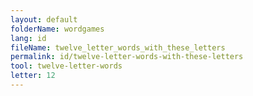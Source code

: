 ```yaml
---
layout: default
folderName: wordgames
lang: id
fileName: twelve_letter_words_with_these_letters
permalink: id/twelve-letter-words-with-these-letters
tool: twelve-letter-words
letter: 12
---
```

